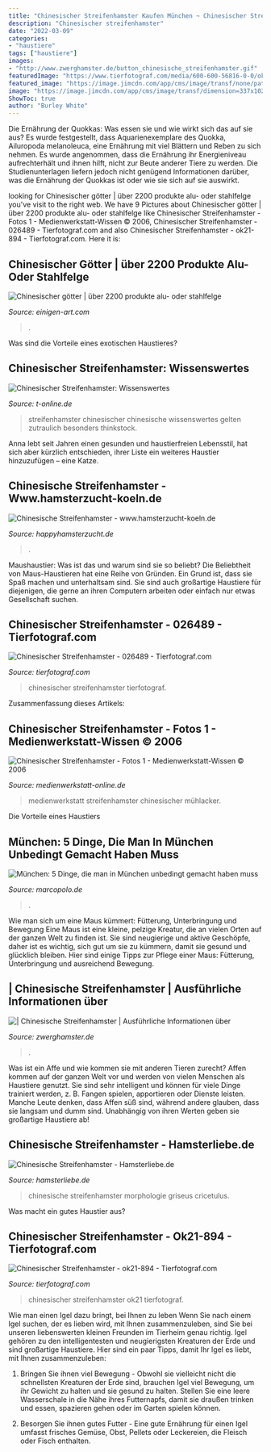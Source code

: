 ```yaml
---
title: "Chinesischer Streifenhamster Kaufen München ~ Chinesischer Streifenhamster Ok21 Tierfotograf"
description: "Chinesischer streifenhamster"
date: "2022-03-09"
categories:
- "haustiere"
tags: ["haustiere"]
images:
- "http://www.zwerghamster.de/button_chinesische_streifenhamster.gif"
featuredImage: "https://www.tierfotograf.com/media/600-600-56816-0-0/ok21-894_chinesischer-streifenhamster.jpg"
featured_image: "https://image.jimcdn.com/app/cms/image/transf/none/path/sf1f325c83f14f760/backgroundarea/i14e983a64910f2fa/version/1535888779/image.jpg"
image: "https://image.jimcdn.com/app/cms/image/transf/dimension=337x1024:format=jpg/path/sf1cdeecdff4d9b58/image/ifc616eb01e9f9e99/version/1487855094/image.jpg"
ShowToc: true
author: "Burley White"
---
```



Die Ernährung der Quokkas: Was essen sie und wie wirkt sich das auf sie aus?
Es wurde festgestellt, dass Aquarienexemplare des Quokka, Ailuropoda melanoleuca, eine Ernährung mit viel Blättern und Reben zu sich nehmen. Es wurde angenommen, dass die Ernährung ihr Energieniveau aufrechterhält und ihnen hilft, nicht zur Beute anderer Tiere zu werden. Die Studienunterlagen liefern jedoch nicht genügend Informationen darüber, was die Ernährung der Quokkas ist oder wie sie sich auf sie auswirkt.

	

		
looking for Chinesischer götter | über 2200 produkte alu- oder stahlfelge you've visit to the right web. We have 9 Pictures about Chinesischer götter | über 2200 produkte alu- oder stahlfelge like Chinesischer Streifenhamster - Fotos 1 - Medienwerkstatt-Wissen © 2006, Chinesischer Streifenhamster - 026489 - Tierfotograf.com and also Chinesischer Streifenhamster - ok21-894 - Tierfotograf.com. Here it is:
		
    
## Chinesischer Götter | über 2200 Produkte Alu- Oder Stahlfelge

<img loading=lazy src="https://einigen-art.com/eafwst/tbmIPUdZf9xNHr14nsPNEgHaMv.jpg" onerror="this.onerror=null;this.src='https://tse2.mm.bing.net/th?id=OIP.sM2SbFYoItXNnZcQBAK3jQAAAA&amp;pid=15.1';" alt="Chinesischer götter | über 2200 produkte alu- oder stahlfelge">

_Source: einigen-art.com_

>. 

	

Was sind die Vorteile eines exotischen Haustieres?

    
## Chinesischer Streifenhamster: Wissenswertes

<img loading=lazy src="http://bilder.t-online.de/b/71/24/87/38/id_71248738/tid_da/chinesische-streifenhamster-gelten-als-besonders-zutraulich.jpg" onerror="this.onerror=null;this.src='https://tse1.mm.bing.net/th?id=OIP.ThbLlHqT1mjIAzDKe_bC-QHaEK&amp;pid=15.1';" alt="Chinesischer Streifenhamster: Wissenswertes">

_Source: t-online.de_

>streifenhamster chinesischer chinesische wissenswertes gelten zutraulich besonders thinkstock. 

	

Anna lebt seit Jahren einen gesunden und haustierfreien Lebensstil, hat sich aber kürzlich entschieden, ihrer Liste ein weiteres Haustier hinzuzufügen – eine Katze.

    
## Chinesische Streifenhamster - Www.hamsterzucht-koeln.de

<img loading=lazy src="https://image.jimcdn.com/app/cms/image/transf/none/path/sf1f325c83f14f760/backgroundarea/i14e983a64910f2fa/version/1535888779/image.jpg" onerror="this.onerror=null;this.src='https://tse1.mm.bing.net/th?id=OIP.BBrkn7jXK57J5qqlQCh8KAHaFj&amp;pid=15.1';" alt="Chinesische Streifenhamster - www.hamsterzucht-koeln.de">

_Source: happyhamsterzucht.de_

>. 

	

Maushaustier: Was ist das und warum sind sie so beliebt?
Die Beliebtheit von Maus-Haustieren hat eine Reihe von Gründen. Ein Grund ist, dass sie Spaß machen und unterhaltsam sind. Sie sind auch großartige Haustiere für diejenigen, die gerne an ihren Computern arbeiten oder einfach nur etwas Gesellschaft suchen.

    
## Chinesischer Streifenhamster - 026489 - Tierfotograf.com

<img loading=lazy src="http://tierfotograf.com/media/600-600-61924-0-0/026489_chinesischer-streifenhamster.jpg" onerror="this.onerror=null;this.src='https://tse1.mm.bing.net/th?id=OIP.lVNaRktM35-fMSWHIr6eswHaF4&amp;pid=15.1';" alt="Chinesischer Streifenhamster - 026489 - Tierfotograf.com">

_Source: tierfotograf.com_

>chinesischer streifenhamster tierfotograf. 

	

Zusammenfassung dieses Artikels:

    
## Chinesischer Streifenhamster - Fotos 1 - Medienwerkstatt-Wissen © 2006

<img loading=lazy src="http://www.medienwerkstatt-online.de/lws_wissen/bilder/36594-4.jpg" onerror="this.onerror=null;this.src='https://tse1.mm.bing.net/th?id=OIP.b1DZss0jVSzK-nrMDVwjRQHaEK&amp;pid=15.1';" alt="Chinesischer Streifenhamster - Fotos 1 - Medienwerkstatt-Wissen © 2006">

_Source: medienwerkstatt-online.de_

>medienwerkstatt streifenhamster chinesischer mühlacker. 

	

Die Vorteile eines Haustiers

    
## München: 5 Dinge, Die Man In München Unbedingt Gemacht Haben Muss

<img loading=lazy src="https://img.mairdumont.de/P-sl0dtkGg5OCWNYYSdB9ba931s=/fit-in/1024x1024/filters:no_upscale()/2851596.jpg" onerror="this.onerror=null;this.src='https://tse4.mm.bing.net/th?id=OIP.BrHXCvpbyJ9EhnTmnY8pIQHaFj&amp;pid=15.1';" alt="München: 5 Dinge, die man in München unbedingt gemacht haben muss">

_Source: marcopolo.de_

>. 

	

Wie man sich um eine Maus kümmert: Fütterung, Unterbringung und Bewegung
Eine Maus ist eine kleine, pelzige Kreatur, die an vielen Orten auf der ganzen Welt zu finden ist. Sie sind neugierige und aktive Geschöpfe, daher ist es wichtig, sich gut um sie zu kümmern, damit sie gesund und glücklich bleiben. Hier sind einige Tipps zur Pflege einer Maus: Fütterung, Unterbringung und ausreichend Bewegung.

    
## | Chinesische Streifenhamster | Ausführliche Informationen über

<img loading=lazy src="http://www.zwerghamster.de/button_chinesische_streifenhamster.gif" onerror="this.onerror=null;this.src='https://tse3.mm.bing.net/th?id=OIP.VyjsX2DXGXYoQx56E3kjFgAAAA&amp;pid=15.1';" alt="| Chinesische Streifenhamster | Ausführliche Informationen über">

_Source: zwerghamster.de_

>. 

	

Was ist ein Affe und wie kommen sie mit anderen Tieren zurecht?
Affen kommen auf der ganzen Welt vor und werden von vielen Menschen als Haustiere genutzt. Sie sind sehr intelligent und können für viele Dinge trainiert werden, z. B. Fangen spielen, apportieren oder Dienste leisten. Manche Leute denken, dass Affen süß sind, während andere glauben, dass sie langsam und dumm sind. Unabhängig von ihren Werten geben sie großartige Haustiere ab!

    
## Chinesische Streifenhamster - Hamsterliebe.de

<img loading=lazy src="https://image.jimcdn.com/app/cms/image/transf/dimension=337x1024:format=jpg/path/sf1cdeecdff4d9b58/image/ifc616eb01e9f9e99/version/1487855094/image.jpg" onerror="this.onerror=null;this.src='https://tse1.mm.bing.net/th?id=OIP.ownS4U9ZawXI5TU76qxFmQAAAA&amp;pid=15.1';" alt="Chinesische Streifenhamster - Hamsterliebe.de">

_Source: hamsterliebe.de_

>chinesische streifenhamster morphologie griseus cricetulus. 

	

Was macht ein gutes Haustier aus?

    
## Chinesischer Streifenhamster - Ok21-894 - Tierfotograf.com

<img loading=lazy src="https://www.tierfotograf.com/media/600-600-56816-0-0/ok21-894_chinesischer-streifenhamster.jpg" onerror="this.onerror=null;this.src='https://tse3.mm.bing.net/th?id=OIP.eIUIYp5e3OcL5mxAm4KGAgHaE8&amp;pid=15.1';" alt="Chinesischer Streifenhamster - ok21-894 - Tierfotograf.com">

_Source: tierfotograf.com_

>chinesischer streifenhamster ok21 tierfotograf. 

	

Wie man einen Igel dazu bringt, bei Ihnen zu leben
Wenn Sie nach einem Igel suchen, der es lieben wird, mit Ihnen zusammenzuleben, sind Sie bei unseren liebenswerten kleinen Freunden im Tierheim genau richtig. Igel gehören zu den intelligentesten und neugierigsten Kreaturen der Erde und sind großartige Haustiere. Hier sind ein paar Tipps, damit Ihr Igel es liebt, mit Ihnen zusammenzuleben:
1. Bringen Sie ihnen viel Bewegung - Obwohl sie vielleicht nicht die schnellsten Kreaturen der Erde sind, brauchen Igel viel Bewegung, um ihr Gewicht zu halten und sie gesund zu halten. Stellen Sie eine leere Wasserschale in die Nähe ihres Futternapfs, damit sie draußen trinken und essen, spazieren gehen oder im Garten spielen können.

2. Besorgen Sie ihnen gutes Futter - Eine gute Ernährung für einen Igel umfasst frisches Gemüse, Obst, Pellets oder Leckereien, die Fleisch oder Fisch enthalten.

